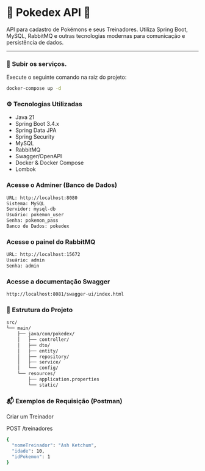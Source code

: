 # 🐣 Pokedex API 🐣

API para cadastro de Pokémons e seus Treinadores. Utiliza Spring Boot, MySQL, RabbitMQ e outras tecnologias modernas para comunicação e persistência de dados.

---
### 🚀 Subir os serviços.

Execute o seguinte comando na raiz do projeto:

```bash
docker-compose up -d 
```
### ⚙️ Tecnologias Utilizadas
<ul>
   <li>Java 21</li>
  <li>Spring Boot 3.4.x</li>
  <li>Spring Data JPA</li>
  <li>Spring Security</li>
  <li>MySQL</li>
  <li>RabbitMQ</li>
  <li>Swagger/OpenAPI</li>
  <li>Docker & Docker Compose</li>
  <li>Lombok</li>
</ul>  

### Acesse o Adminer (Banco de Dados)
```bash
URL: http://localhost:8080
Sistema: MySQL
Servidor: mysql-db
Usuário: pokemon_user
Senha: pokemon_pass
Banco de Dados: pokedex
```
### Acesse o painel do RabbitMQ
```bash
URL: http://localhost:15672
Usuário: admin
Senha: admin
```

### Acesse a documentação Swagger
```bash
http://localhost:8081/swagger-ui/index.html
```
### 

### 📁 Estrutura do Projeto
```bash
src/
└── main/
    ├── java/com/pokedex/
    │   ├── controller/
    │   ├── dto/
    │   ├── entity/
    │   ├── repository/
    │   ├── service/
    │   └── config/
    └── resources/
        ├── application.properties
        └── static/
```

### 📬 Exemplos de Requisição (Postman)
<p>Criar um Treinador</p>
<p>POST /treinadores</p>

```bash
{
  "nomeTreinador": "Ash Ketchum",
  "idade": 10,
  "idPokemon": 1
}
```
